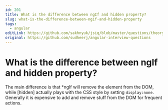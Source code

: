 ```yaml
---
id: 201
title: What is the difference between ngIf and hidden property?
slug: what-is-the-difference-between-ngif-and-hidden-property
tags:
  - angular
editLink: https://github.com/sakhnyuk/jsiq/blob/master/questions/theory/angular/201.md
original: https://github.com/sudheerj/angular-interview-questions
---
```


# What is the difference between ngIf and hidden property?

The main difference is that \*ngIf will remove the element from the DOM, while [hidden] actually plays with the CSS style by setting `display:none`. Generally it is expensive to add and remove stuff from the DOM for frequent actions.